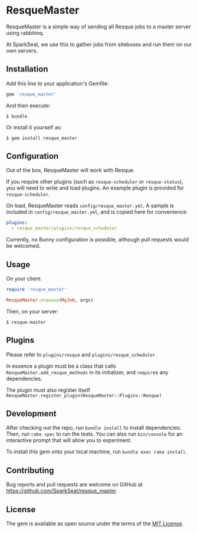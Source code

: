 # ResqueMaster

ResqueMaster is a simple way of sending all Resque jobs to a master server
using rabbitmq.

At SparkSeat, we use this to gather jobs from siteboxes and run them on our own
servers.

## Installation

Add this line to your application's Gemfile:

```ruby
gem 'resque_master'
```

And then execute:

    $ bundle

Or install it yourself as:

    $ gem install resque_master

## Configuration

Out of the box, ResqueMaster will work with Resque.

If you require other plugins (such as `resque-scheduler` or `resque-status`), you
will need to write and load plugins. An example plugin is provided for
`resque-scheduler`.

On load, ResqueMaster reads `config/resque_master.yml`. A sample is included in
`config/resque_master.yml`, and is copied here for convenience:

```yaml
plugins:
  - resque_master/plugins/resque_scheduler
```

Currently, no Bunny configuration is possible, although pull requests would be
welcomed.

## Usage

On your client:

```ruby
require 'resque_master'

ResqueMaster.enqueue(MyJob, args)
```

Then, on your server:

    $ resque-master

## Plugins

Please refer to `plugins/resque` and `plugins/resque_scheduler`.

In essence a plugin must be a class that calls
`ResqueMaster.add_resque_methods` in its initializer, and `require`s
any dependencies.

The plugin must also register itself
`ResqueMaster.register_plugin(ResqueMaster::Plugins::Resque)`

## Development

After checking out the repo, run `bundle install` to install dependencies. Then,
run `rake spec` to run the tests. You can also run `bin/console` for an
interactive prompt that will allow you to experiment.

To install this gem onto your local machine, run `bundle exec rake install`.

## Contributing

Bug reports and pull requests are welcome on GitHub at https://github.com/SparkSeat/resque_master.

## License

The gem is available as open source under the terms of the [MIT License](http://opensource.org/licenses/MIT).
